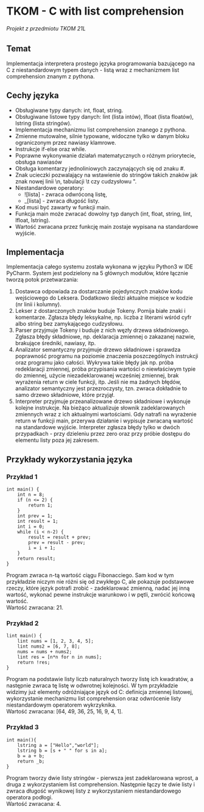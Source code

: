 # TKOM - C with list comprehension
###### Projekt z przedmiotu TKOM 21L

## Temat
Implementacja interpretera prostego języka programowania bazującego na C z niestandardowym typem danych - listą wraz z mechanizmem list comprehension znanym z pythona.

## Cechy języka

* Obsługiwane typy danych: int, float, string.
* Obsługiwane listowe typy danych: lint (lista intów), lfloat (lista floatów), lstring (lista stringów).
* Implementacja mechanizmu list comprehension znanego z pythona.
* Zmienne mutowalne, silnie typowane, widoczne tylko w danym bloku ograniczonym przez nawiasy klamrowe.
* Instrukcje if-else oraz while.
* Poprawne wykonywanie działań matematycznych o różnym priorytecie, obsługa nawiasów
* Obsługa komentarzy jednoliniowych zaczynających się od znaku #.
* Znak ucieczki pozwalający na wstawienie do stringów takich znaków jak znak nowej linii \n, tabulacji \t czy cudzysłowu \".
* Niestandardowe operatory:
    * ![lista] - zwraca odwróconą listę,
    * _[lista] - zwraca długość listy.
* Kod musi być zawarty w funkcji main.
* Funkcja main może zwracać dowolny typ danych (int, float, string, lint, lfloat, lstring).
* Wartość zwracana przez funkcję main zostaje wypisana na standardowe wyjście.

## Implementacja

Implementacja całego systemu została wykonana w języku Python3 w IDE PyCharm. System jest podzielony na 5 głównych modułów, które łącznie tworzą potok przetwarzania:
1. Dostawca odpowiada za dostarczanie pojedynczych znaków kodu wejściowego do Leksera. Dodatkowo śledzi aktualne miejsce w kodzie (nr linii i kolumny).
2. Lekser z dostarczonych znaków buduje Tokeny. Pomija białe znaki i komentarze. Zgłasza błędy leksykalne, np. liczba z literami wśród cyfr albo string bez zamykającego cudzysłowu.
3. Parser przyjmuje Tokeny i buduje z nich węzły drzewa składniowego. Zgłasza błędy składniowe, np. deklaracja zmiennej o zakazanej nazwie, brakujące średniki, nawiasy, itp.
4. Analizator semantyczny przyjmuje drzewo składniowe i sprawdza poprawność programu na poziomie znaczenia poszczególnych instrukcji oraz programu jako całości. Wykrywa takie błędy jak np. próba redeklaracji zmiennej, próba przypisania wartości o niewłaściwym typie do zmiennej, użycie niezadeklarowanej wcześniej zmiennej, brak wyrażenia return w ciele funkcji, itp. Jeśli nie ma żadnych błędów, analizator semantyczny jest przezroczysty, tzn. zwraca dokładnie to samo drzewo składniowe, które przyjął.
5. Interpreter przyjmuje przeanalizowane drzewo składniowe i wykonuje kolejne instrukcje. Na bieżąco aktualizuje słownik zadeklarowanych zmiennych wraz z ich aktualnymi wartościami. Gdy natrafi na wyrażenie return w funkcji main, przerywa działanie i wypisuje zwracaną wartość na standardowe wyjście. Interpreter zgłasza błędy tylko w dwóch przypadkach - przy dzieleniu przez zero oraz przy próbie dostępu do elementu listy poza jej zakresem.

## Przykłady wykorzystania języka

### Przykład 1

```
int main() { 
    int n = 8;
    if (n <= 2) {
        return 1;
    }
    int prev = 1;
    int result = 1;
    int i = 0;
    while (i < n-2) {
        result = result + prev;
        prev = result - prev;
        i = i + 1;
    }
    return result;
}
```
Program zwraca n-tą wartość ciągu Fibonacciego. Sam kod w tym przykładzie niczym nie różni się od zwykłego C, ale pokazuje podstawowe rzeczy, które język potrafi zrobić - zadeklarować zmienną, nadać jej inną wartość, wykonać pewne instrukcje warunkowo i w pętli, zwrócić końcową wartość.  
Wartość zwracana: 21.

### Przykład 2
```
lint main() {
    lint nums = [1, 2, 3, 4, 5];
    lint nums2 = [6, 7, 8];
    nums = nums + nums2;
    lint res = [n*n for n in nums];
    return !res;
}
```
Program na podstawie listy liczb naturalnych tworzy listę ich kwadratów, a następnie zwraca tę listę w odwrotnej kolejności. W tym przykładzie widzimy już elementy odróżniające język od C: definicja zmiennej listowej, wykorzystanie mechanizmu list comprehension oraz odwrócenie listy niestandardowym operatorem wykrzyknika.  
Wartość zwracana: [64, 49, 36, 25, 16, 9, 4, 1].

### Przykład 3

```
int main(){
    lstring a = ["Hello","world"];
    lstring b = [s + " " for s in a];
    b = a + b;
    return _b;
}
```
Program tworzy dwie listy stringów - pierwsza jest zadeklarowana wprost, a druga z wykorzystaniem list comprehension. Następnie łączy te dwie listy i zwraca długość wynikowej listy z wykorzystaniem niestandardowego operatora podłogi.  
Wartość zwracana: 4.